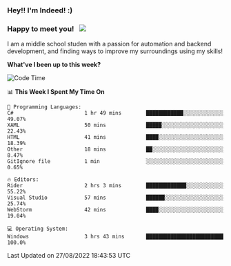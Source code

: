 ### Hey!! I'm Indeed! :) 

### Happy to meet you! &nbsp; ![](https://visitor-badge.glitch.me/badge?page_id=Indeedornot.Indeedornot)

I am a middle school studen with a passion for automation and backend development, and finding ways to improve my surroundings using my skills!

**What've I been up to this week?** 

<!--START_SECTION:waka-->
![Code Time](http://img.shields.io/badge/Code%20Time-323%20hrs%2034%20mins-blue)

📊 **This Week I Spent My Time On** 

```text
💬 Programming Languages: 
C#                       1 hr 49 mins        ████████████░░░░░░░░░░░░░   49.07% 
XAML                     50 mins             █████░░░░░░░░░░░░░░░░░░░░   22.43% 
HTML                     41 mins             ████░░░░░░░░░░░░░░░░░░░░░   18.39% 
Other                    18 mins             ██░░░░░░░░░░░░░░░░░░░░░░░   8.47% 
GitIgnore file           1 min               ░░░░░░░░░░░░░░░░░░░░░░░░░   0.65%

🔥 Editors: 
Rider                    2 hrs 3 mins        █████████████░░░░░░░░░░░░   55.22% 
Visual Studio            57 mins             ██████░░░░░░░░░░░░░░░░░░░   25.74% 
WebStorm                 42 mins             ████░░░░░░░░░░░░░░░░░░░░░   19.04%

💻 Operating System: 
Windows                  3 hrs 43 mins       █████████████████████████   100.0%

```


 Last Updated on 27/08/2022 18:43:53 UTC
<!--END_SECTION:waka-->
